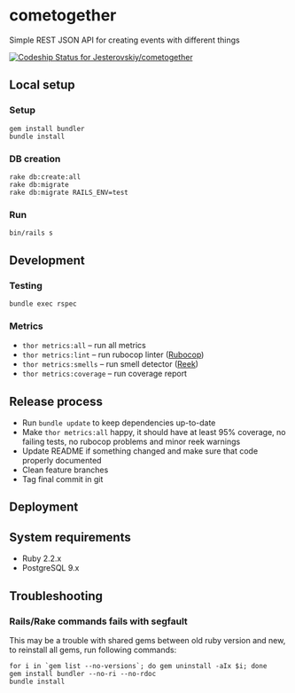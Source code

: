 # cometogether
Simple REST JSON API for creating events with different things

[![Codeship Status for Jesterovskiy/cometogether](https://codeship.com/projects/682ff1a0-388f-0133-fbc2-6e9a9ee8621b/status?branch=master)](https://codeship.com/projects/101347)

## Local setup

### Setup

```
gem install bundler
bundle install
```

### DB creation

```
rake db:create:all
rake db:migrate
rake db:migrate RAILS_ENV=test
```

### Run

```
bin/rails s
```

## Development

### Testing

```
bundle exec rspec
```

### Metrics

* `thor metrics:all` – run all metrics
* `thor metrics:lint` – run rubocop linter ([Rubocop](https://github.com/bbatsov/rubocop))
* `thor metrics:smells` – run smell detector ([Reek](https://github.com/troessner/reek/wiki/Code-Smells))
* `thor metrics:coverage` – run coverage report

## Release process

* Run `bundle update` to keep dependencies up-to-date
* Make `thor metrics:all` happy, it should have at least 95% coverage, no failing tests, no rubocop problems and minor reek warnings
* Update README if something changed and make sure that code properly documented
* Clean feature branches
* Tag final commit in git

## Deployment

## System requirements

* Ruby 2.2.x
* PostgreSQL 9.x

## Troubleshooting

### Rails/Rake commands fails with segfault

This may be a trouble with shared gems between old ruby version and new,
to reinstall all gems, run following commands:

```
for i in `gem list --no-versions`; do gem uninstall -aIx $i; done
gem install bundler --no-ri --no-rdoc
bundle install
```
